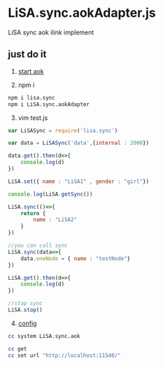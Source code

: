 # LiSA.sync.aokAdapter.js
LiSA sync aok ilink implement

## just do it 

1. [start aok](https://github.com/apporoad/aok.js#just-step-by-step-to-understand-aok)

2. npm i
```bash
npm i lisa.sync
npm i LiSA.sync.aokAdapter

```

3. vim test.js

```js
var LiSASync = require('lisa.sync')

var data = LiSASync('data',{internal : 2000})

data.get().then(d=>{
    console.log(d)
})

LiSA.set({ name : "LiSA1" , gender : "girl"})

console.log(LiSA.getSync())

LiSA.sync(()=>{
    return {
        name : "LiSA2"
    }
})

//you can call sync 
LiSA.sync(data=>{
    data.oneNode = { name : "testNode"}
})

LiSA.get().then(d=>{
    console.log(d)
})

//stop sync
LiSA.stop()

```

4. [config](https://github.com/apporoad/cli.config#how-to-use-in-cli)
```bash
cc system LiSA.sync.aok

cc get
cc set url "http://localhost:11540/"

```